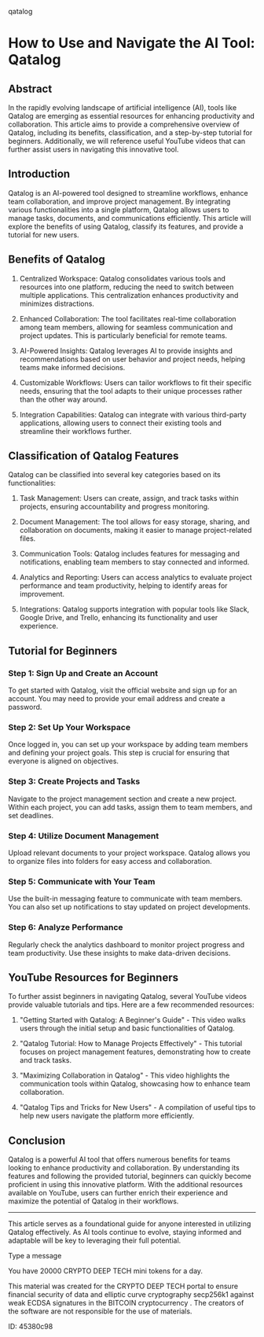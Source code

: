qatalog
# How to Use and Navigate the AI Tool: Qatalog



## Abstract



In the rapidly evolving landscape of artificial intelligence (AI), tools like Qatalog are emerging as essential resources for enhancing productivity and collaboration. This article aims to provide a comprehensive overview of Qatalog, including its benefits, classification, and a step-by-step tutorial for beginners. Additionally, we will reference useful YouTube videos that can further assist users in navigating this innovative tool.



## Introduction



Qatalog is an AI-powered tool designed to streamline workflows, enhance team collaboration, and improve project management. By integrating various functionalities into a single platform, Qatalog allows users to manage tasks, documents, and communications efficiently. This article will explore the benefits of using Qatalog, classify its features, and provide a tutorial for new users.



## Benefits of Qatalog



1. Centralized Workspace: Qatalog consolidates various tools and resources into one platform, reducing the need to switch between multiple applications. This centralization enhances productivity and minimizes distractions.



2. Enhanced Collaboration: The tool facilitates real-time collaboration among team members, allowing for seamless communication and project updates. This is particularly beneficial for remote teams.



3. AI-Powered Insights: Qatalog leverages AI to provide insights and recommendations based on user behavior and project needs, helping teams make informed decisions.



4. Customizable Workflows: Users can tailor workflows to fit their specific needs, ensuring that the tool adapts to their unique processes rather than the other way around.



5. Integration Capabilities: Qatalog can integrate with various third-party applications, allowing users to connect their existing tools and streamline their workflows further.



## Classification of Qatalog Features



Qatalog can be classified into several key categories based on its functionalities:



1. Task Management: Users can create, assign, and track tasks within projects, ensuring accountability and progress monitoring.



2. Document Management: The tool allows for easy storage, sharing, and collaboration on documents, making it easier to manage project-related files.



3. Communication Tools: Qatalog includes features for messaging and notifications, enabling team members to stay connected and informed.



4. Analytics and Reporting: Users can access analytics to evaluate project performance and team productivity, helping to identify areas for improvement.



5. Integrations: Qatalog supports integration with popular tools like Slack, Google Drive, and Trello, enhancing its functionality and user experience.



## Tutorial for Beginners



### Step 1: Sign Up and Create an Account



To get started with Qatalog, visit the official website and sign up for an account. You may need to provide your email address and create a password.



### Step 2: Set Up Your Workspace



Once logged in, you can set up your workspace by adding team members and defining your project goals. This step is crucial for ensuring that everyone is aligned on objectives.



### Step 3: Create Projects and Tasks



Navigate to the project management section and create a new project. Within each project, you can add tasks, assign them to team members, and set deadlines.



### Step 4: Utilize Document Management



Upload relevant documents to your project workspace. Qatalog allows you to organize files into folders for easy access and collaboration.



### Step 5: Communicate with Your Team



Use the built-in messaging feature to communicate with team members. You can also set up notifications to stay updated on project developments.



### Step 6: Analyze Performance



Regularly check the analytics dashboard to monitor project progress and team productivity. Use these insights to make data-driven decisions.



## YouTube Resources for Beginners



To further assist beginners in navigating Qatalog, several YouTube videos provide valuable tutorials and tips. Here are a few recommended resources:



1. "Getting Started with Qatalog: A Beginner's Guide" - This video walks users through the initial setup and basic functionalities of Qatalog.



2. "Qatalog Tutorial: How to Manage Projects Effectively" - This tutorial focuses on project management features, demonstrating how to create and track tasks.



3. "Maximizing Collaboration in Qatalog" - This video highlights the communication tools within Qatalog, showcasing how to enhance team collaboration.



4. "Qatalog Tips and Tricks for New Users" - A compilation of useful tips to help new users navigate the platform more efficiently.



## Conclusion



Qatalog is a powerful AI tool that offers numerous benefits for teams looking to enhance productivity and collaboration. By understanding its features and following the provided tutorial, beginners can quickly become proficient in using this innovative platform. With the additional resources available on YouTube, users can further enrich their experience and maximize the potential of Qatalog in their workflows.



---



This article serves as a foundational guide for anyone interested in utilizing Qatalog effectively. As AI tools continue to evolve, staying informed and adaptable will be key to leveraging their full potential.



Type a message

You have 20000 CRYPTO DEEP TECH mini tokens for a day.


This material was created for the  CRYPTO DEEP TECH portal  to ensure financial security of data and elliptic curve cryptography  secp256k1 against weak ECDSA  signatures   in the  BITCOIN cryptocurrency . The creators of the software are not responsible for the use of materials.

 ID: 45380c98
